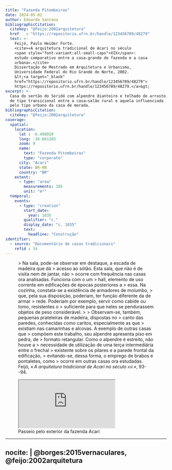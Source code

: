 ```yaml
---
title: "Fazenda Pitombeiras"
date: 2024-05-02
author: Eduarda Santana
bibliographicCitation:
  citekey: "@feijo:2002arquitetura"
  href   : "https://repositorio.ufrn.br/handle/123456789/48279"
  text: >-
    Feijó, Paulo Heider Forte.
    <cite>«A arquitetura tradicional de Acari no século
    <span style="font-variant:all-small-caps">XIX</span>:
    estudo comparativo entre a casa-grande de fazenda e a casa
    urbana».</cite>
    Dissertação de Mestrado em Arquitetura e Urbanismo,
    Universidade Federal do Rio Grande do Norte, 2002.
    &lt;<a target="_blank"
    href="https://repositorio.ufrn.br/handle/123456789/48279">
    https://repositorio.ufrn.br/handle/123456789/48279.</a>&gt;
excerpt: >-
  Casa do sertão do Seridó com alpendre dianteiro e telhado de arrasto,
  de tipo transicional entre a casa–salão rural e aquela influenciada
  pelo tipo urbano da casa de morada.
bibliographicCitation:
  citekey: "@feijo:2002arquitetura"
coverage:
  spatial:
    location:
      lat : -6.498010
      long: -36.661203
      zoom: 9
      name: 
        text: "Fazenda Pitombeiras"
        type: "corporate"
      city: "Acari"
      state: BR-RN
      country: "BR"
    extent:
      - type: "area"
        measurements: 185
        unit: "m²"
  temporal:
    events:
      - type: "creation"
        start_date:
          year: 1835
        qualifier: "c."
        display_date: "c. 1835"
        text:
          headline: "Construção"
identifier:
  - source: "Documentário de casas tradicionais"
    refid : 14
---
```


<figure class="clearfix">
> Na sala, pode-se observar em destaque, a escada de madeira que dá
> acesso ao sótão. Esta sala, que não é de visita nem de jantar, não
> ocorre com frequência nas casas ora analisadas. Funciona com o um
> hall, elemento de uso corrente em edificações de épocas posteriores a
> essa. Na cozinha, constata-se a existência de armadores de moíumbo,
> que, pela sua disposição, poderiam, ter função diferente da de armar
> rede. Poderiam por exemplo, servir como cabide ou tomo, resistentes o
> suficiente para que neles se pendurassem objetos de peso considerável. 
>
> Observam-se, também, pequenas prateleiras de madeira, dispostas no
> canto das paredes, conhecidas como caritos, especialmente as que
> existiam nas camarinhas e alcovas. A exemplo de outras casas que
> compõem este trabalho, seu alpendre apresenta piso em pedra, de
> formato retangular. Como o alpendre é estreito, não houve a
> necessidade de utilização de uma terça intermediária entre o frechal
> existente sobre os pilares e a parede frontal da edificação,
> evitando-se, dessa forma, o emprego de brabos e pontaletes, como
> ocorre em outras casas ora estudadas.

<figcaption class="blockquote-footer">
  Feijó, <cite class="fst-normal">« A arquitetura tradicional de Acari no século <span style="font-variant:all-small-caps">XIX</span> »</cite>, 93--94.
</figcaption>
</figure>

<figure class="ratio ratio-16x9 wide"><iframe src="https://www.youtube-nocookie.com/embed/hu7uM3EZ53U?si=k0gz0WCXgQIG6zyT" title="YouTube video player" allow="accelerometer; autoplay; clipboard-write; encrypted-media; gyroscope; picture-in-picture; web-share" referrerpolicy="strict-origin-when-cross-origin" allowfullscreen></iframe><figcaption>Passeio pelo exterior da fazenda Acari</figcaption></figure>

---
nocite: |
  @borges:2015vernaculares,
  @feijo:2002arquitetura
---

